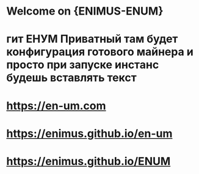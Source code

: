 
# Welcome on  {ENIMUS-ENUM} 
# гит ЕНУМ Приватный там будет конфигурация готового майнера и просто при запуске инстанс будешь вставлять текст
# https://en-um.com
# https://enimus.github.io/en-um
# https://enimus.github.io/ENUM
